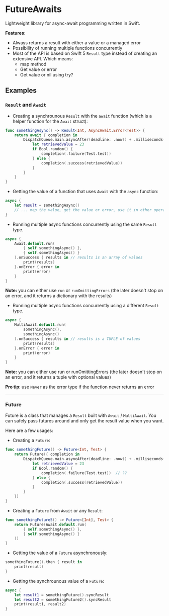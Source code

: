 # FutureAwaits

Lightweight library for async-await programming written in Swift.

**Features:**
- Always returns a result with either a value or a managed error
- Possibility of running multiple functions concurrently
- Most of the API is based on Swift 5 `Result` type instead of creating an extensive API.
Which means:
    - map method
    - Get value or error
    - Get value or nil using try?

## Examples

### `Result` and `Await`

- Creating a synchrounous `Result` with the `await` function (which is a helper function for the `Await` struct):
```swift
func somethingAsync() -> Result<Int, AsyncAwait.Error<Test>> {
    return await { completion in
        DispatchQueue.main.asyncAfter(deadline: .now() + .milliseconds(500)) {
            let retrievedValue = 23
            if Bool.random() {
                completion(.failure(Test.test))
            } else {
                completion(.success(retrievedValue))
            }
        }
    }
}
```

- Getting the value of a function that uses `Await` with the `async` function:
```swift
async {
    let result = somethingAsync()
    // ... map the value, get the value or error, use it in other operation, etc
}
```

- Running multiple async functions concurrently using the same `Result` type.
```swift
async {
    Await.default.run(
        { self.somethingAsync() },
        { self.somethingAsync() }
    ).onSuccess { results in // results is an array of values
        print(results)
    }.onError { error in
        print(error)
    }
}
```
**Note:** you can either use `run` or `runOmittingErrors` (the later doesn't stop on an error, and it returns a dictionary with the results)

- Running multiple async functions concurrently using a different `Result` type.
```swift
async {
    MultiAwait.default.run(
        somethingAsync(),
        somethingAsync()
    ).onSuccess { results in // results is a TUPLE of values
        print(results)
    }.onError { error in
        print(error)
    }
}
```
**Note:** you can either use run or runOmittingErrors (the later doesn't stop on an error, and it returns a tuple with optional values)

**Pro tip**: use `Never` as the error type if the function never returns an error

---

### Future

Future is a class that manages a `Result` built with `Await` / `MultiAwait`.
You can safely pass futures around and only get the result value when you want.

Here are a few usages:

- Creating a `Future`:
```swift
func somethingFuture() -> Future<Int, Test> {
    return Future({ completion in
        DispatchQueue.main.asyncAfter(deadline: .now() + .milliseconds(500)) {
            let retrievedValue = 23
            if Bool.random() {
                completion(.failure(Test.test))	 // ??
            } else {
                completion(.success(retrievedValue))
            }
        }
    })
}
```

- Creating a `Future` from `Await` or any `Result`:
```swift
func somethingFuture5() -> Future<[Int], Test> {
    return Future(Await.default.run(
        { self.somethingAsync() },
        { self.somethingAsync() }
    ))
}
```

- Getting the value of a `Future` asynchronously:
```swift
somethingFuture().then { result in
    print(result)
}
```

- Getting the synchrounous value of a `Future`:
```swift
async {
    let result1 = somethingFuture().syncResult
    let result2 = somethingFuture2().syncResult
    print(result1, result2)
}
```

